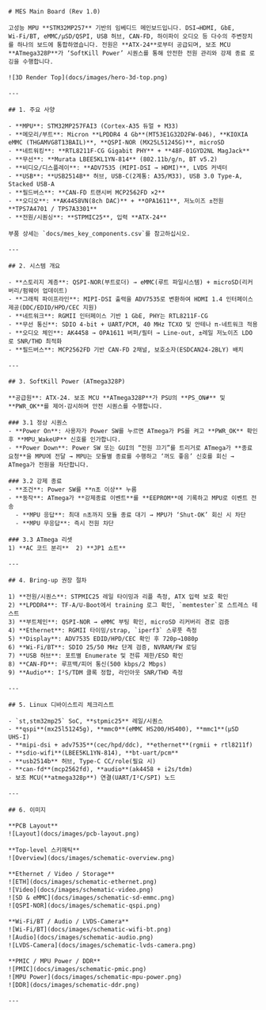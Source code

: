     # MES Main Board (Rev 1.0)

    고성능 MPU **STM32MP257** 기반의 임베디드 메인보드입니다. DSI→HDMI, GbE, Wi‑Fi/BT, eMMC/µSD/QSPI, USB 허브, CAN‑FD, 하이파이 오디오 등 다수의 주변장치를 하나의 보드에 통합하였습니다. 전원은 **ATX‑24**로부터 공급되며, 보조 MCU **ATmega328P**가 ‘SoftKill Power’ 시퀀스를 통해 안전한 전원 관리와 강제 종료 로깅을 수행합니다.

    ![3D Render Top](docs/images/hero-3d-top.png)

    ---

    ## 1. 주요 사양

    - **MPU**: STM32MP257FAI3 (Cortex‑A35 듀얼 + M33)
    - **메모리/부트**: Micron **LPDDR4 4 Gb**(MT53E1G32D2FW‑046), **KIOXIA eMMC (THGAMVG8T13BAIL)**, **QSPI‑NOR (MX25L51245G)**, microSD
    - **네트워킹**: **RTL8211F‑CG Gigabit PHY** + **48F‑01GYD2NL MagJack**
    - **무선**: **Murata LBEE5KL1YN‑814** (802.11b/g/n, BT v5.2)
    - **비디오/디스플레이**: **ADV7535 (MIPI‑DSI → HDMI)**, LVDS 커넥터
    - **USB**: **USB2514B** 허브, USB‑C(2계통: A35/M33), USB 3.0 Type‑A, Stacked USB‑A
    - **필드버스**: **CAN‑FD 트랜시버 MCP2562FD ×2**
    - **오디오**: **AK4458VN(8ch DAC)** + **OPA1611**, 저노이즈 ±전원 **TPS7A4701 / TPS7A3301**
    - **전원/시퀀싱**: **STPMIC25**, 입력 **ATX‑24**

    부품 상세는 `docs/mes_key_components.csv`를 참고하십시오.

    ---

    ## 2. 시스템 개요

    - **스토리지 계층**: QSPI‑NOR(부트로더) → eMMC(루트 파일시스템) + microSD(리커버리/펌웨어 업데이트)
    - **그래픽 파이프라인**: MIPI‑DSI 출력을 ADV7535로 변환하여 HDMI 1.4 인터페이스 제공(DDC/EDID/HPD/CEC 지원)
    - **네트워크**: RGMII 인터페이스 기반 1 GbE, PHY는 RTL8211F‑CG
    - **무선 통신**: SDIO 4‑bit + UART/PCM, 40 MHz TCXO 및 안테나 π‑네트워크 적용
    - **오디오 체인**: AK4458 → OPA1611 버퍼/필터 → Line‑out, ±레일 저노이즈 LDO로 SNR/THD 최적화
    - **필드버스**: MCP2562FD 기반 CAN‑FD 2채널, 보호소자(ESDCAN24‑2BLY) 배치

    ---

    ## 3. SoftKill Power (ATmega328P)

    **공급원**: ATX‑24. 보조 MCU **ATmega328P**가 PSU의 **PS_ON#** 및 **PWR_OK**를 제어·감시하며 안전 시퀀스를 수행합니다.

    ### 3.1 정상 시퀀스
    - **Power On**: 사용자가 Power SW를 누르면 ATmega가 PS를 켜고 **PWR_OK** 확인 후 **MPU_WakeUP** 신호를 인가합니다.
    - **Power Down**: Power SW 또는 GUI의 “전원 끄기”를 트리거로 ATmega가 **종료 요청**을 MPU에 전달 → MPU는 모듈별 종료를 수행하고 ‘꺼도 좋음’ 신호를 회신 → ATmega가 전원을 차단합니다.

    ### 3.2 강제 종료
    - **조건**: Power SW를 **n초 이상** 누름
    - **동작**: ATmega가 **강제종료 이벤트**를 **EEPROM**에 기록하고 MPU로 이벤트 전송
      - **MPU 응답**: 최대 n초까지 모듈 종료 대기 → MPU가 ‘Shut‑OK’ 회신 시 차단
      - **MPU 무응답**: 즉시 전원 차단

    ### 3.3 ATmega 리셋
    1) **AC 코드 분리**  2) **JP1 쇼트**

    ---

    ## 4. Bring‑up 권장 절차

    1) **전원/시퀀스**: STPMIC25 레일 타이밍과 리플 측정, ATX 입력 보호 확인  
    2) **LPDDR4**: TF‑A/U‑Boot에서 training 로그 확인, `memtester`로 스트레스 테스트  
    3) **부트체인**: QSPI‑NOR → eMMC 부팅 확인, microSD 리커버리 경로 검증  
    4) **Ethernet**: RGMII 타이밍/strap, `iperf3` 스루풋 측정  
    5) **Display**: ADV7535 EDID/HPD/CEC 확인 후 720p→1080p  
    6) **Wi‑Fi/BT**: SDIO 25/50 MHz 단계 검증, NVRAM/FW 로딩  
    7) **USB 허브**: 포트별 Enumerate 및 전류 제한/ESD 확인  
    8) **CAN‑FD**: 루프백/피어 통신(500 kbps/2 Mbps)  
    9) **Audio**: I²S/TDM 클록 정합, 라인아웃 SNR/THD 측정

    ---

    ## 5. Linux 디바이스트리 체크리스트

    - `st,stm32mp25` SoC, **stpmic25** 레일/시퀀스
    - **qspi**(mx25l51245g), **mmc0**(eMMC HS200/HS400), **mmc1**(µSD UHS‑I)
    - **mipi‑dsi + adv7535**(cec/hpd/ddc), **ethernet**(rgmii + rtl8211f)
    - **sdio‑wifi**(LBEE5KL1YN‑814), **bt‑uart/pcm**
    - **usb2514b** 허브, Type‑C CC/role(필요 시)
    - **can‑fd**(mcp2562fd), **audio**(ak4458 + i2s/tdm)
    - 보조 MCU(**atmega328p**) 연결(UART/I²C/SPI) 노드

    ---

    ## 6. 이미지

    **PCB Layout**  
    ![Layout](docs/images/pcb-layout.png)

    **Top‑level 스키매틱**  
    ![Overview](docs/images/schematic-overview.png)

    **Ethernet / Video / Storage**  
    ![ETH](docs/images/schematic-ethernet.png)
    ![Video](docs/images/schematic-video.png)
    ![SD & eMMC](docs/images/schematic-sd-emmc.png)
    ![QSPI‑NOR](docs/images/schematic-qspi.png)

    **Wi‑Fi/BT / Audio / LVDS‑Camera**  
    ![Wi‑Fi/BT](docs/images/schematic-wifi-bt.png)
    ![Audio](docs/images/schematic-audio.png)
    ![LVDS‑Camera](docs/images/schematic-lvds-camera.png)

    **PMIC / MPU Power / DDR**  
    ![PMIC](docs/images/schematic-pmic.png)
    ![MPU Power](docs/images/schematic-mpu-power.png)
    ![DDR](docs/images/schematic-ddr.png)

    ---
